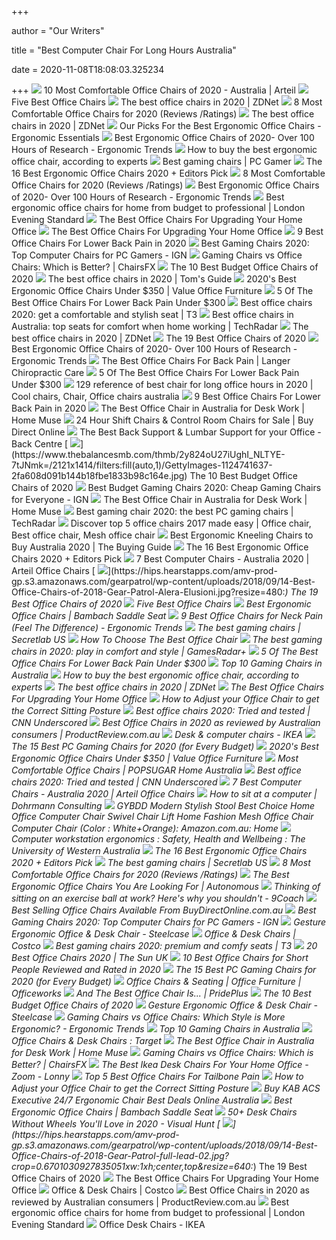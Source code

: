 +++
        
author = "Our Writers"
        
title = "Best Computer Chair For Long Hours Australia"
        
date = 2020-11-08T18:08:03.325234
        
+++
[ ![](https://www.arteil.com.au/wp-content/uploads/2020/01/best-office-chair-2020.jpg)](https://www.arteil.com.au/wp-content/uploads/2020/01/best-office-chair-2020.jpg) 10 Most Comfortable Office Chairs of 2020 - Australia | Arteil
[ ![](https://img.gawkerassets.com/post/17/2012/09/aeron.jpg)](https://img.gawkerassets.com/post/17/2012/09/aeron.jpg) Five Best Office Chairs
[ ![](https://zdnet4.cbsistatic.com/hub/i/2020/01/17/8231e246-714d-44bf-8b5e-bebdd66c1d83/office-chair-6.jpg)](https://zdnet4.cbsistatic.com/hub/i/2020/01/17/8231e246-714d-44bf-8b5e-bebdd66c1d83/office-chair-6.jpg) The best office chairs in 2020 | ZDNet
[ ![](https://www.btod.com/blog/wp-content/uploads/2019/04/most-comfortable-office-chairs-4-best-computer-desk.jpg)](https://www.btod.com/blog/wp-content/uploads/2019/04/most-comfortable-office-chairs-4-best-computer-desk.jpg) 8 Most Comfortable Office Chairs for 2020 (Reviews /Ratings)
[ ![](https://zdnet4.cbsistatic.com/hub/i/2020/01/17/c0ad1bc6-1ebd-44b4-a35b-3f8aae0e3b21/office-chair-4.jpg)](https://zdnet4.cbsistatic.com/hub/i/2020/01/17/c0ad1bc6-1ebd-44b4-a35b-3f8aae0e3b21/office-chair-4.jpg) The best office chairs in 2020 | ZDNet
[ ![](https://www.ergonomicessentials.com.au/wp-content/uploads/2019/05/e13-1024x515.png)](https://www.ergonomicessentials.com.au/wp-content/uploads/2019/05/e13-1024x515.png) Our Picks For the Best Ergonomic Office Chairs - Ergonomic Essentials
[ ![](http://ergonomictrends.com/wp-content/uploads/2019/01/X-Chair-X4-ergonomic-chair-review.jpg)](http://ergonomictrends.com/wp-content/uploads/2019/01/X-Chair-X4-ergonomic-chair-review.jpg) Best Ergonomic Office Chairs of 2020- Over 100 Hours of Research - Ergonomic  Trends
[ ![](https://media2.s-nbcnews.com/j/newscms/2020_25/3390893/ergonomic-office-chairs-kr-2x1-tease-200618_38008296185ce90fd52b401caf79df24.fit-1240w.jpg)](https://media2.s-nbcnews.com/j/newscms/2020_25/3390893/ergonomic-office-chairs-kr-2x1-tease-200618_38008296185ce90fd52b401caf79df24.fit-1240w.jpg) How to buy the best ergonomic office chair, according to experts
[ ![](https://cdn.mos.cms.futurecdn.net/eTsGaLnVkpozHC9CqhA6dK-1200-80.jpg)](https://cdn.mos.cms.futurecdn.net/eTsGaLnVkpozHC9CqhA6dK-1200-80.jpg) Best gaming chairs | PC Gamer
[ ![](https://i.ytimg.com/vi/7YVTS6Yj4Co/maxresdefault.jpg)](https://i.ytimg.com/vi/7YVTS6Yj4Co/maxresdefault.jpg) The 16 Best Ergonomic Office Chairs 2020 + Editors Pick
[ ![](https://www.btod.com/blog/wp-content/uploads/2019/04/most-comfortable-office-chairs-1-most-comfortable.jpg)](https://www.btod.com/blog/wp-content/uploads/2019/04/most-comfortable-office-chairs-1-most-comfortable.jpg) 8 Most Comfortable Office Chairs for 2020 (Reviews /Ratings)
[ ![](http://ergonomictrends.com/wp-content/uploads/2019/01/Komene-Ergonomic-Office-Chair.jpg)](http://ergonomictrends.com/wp-content/uploads/2019/01/Komene-Ergonomic-Office-Chair.jpg) Best Ergonomic Office Chairs of 2020- Over 100 Hours of Research - Ergonomic  Trends
[ ![](https://static.standard.co.uk/s3fs-public/thumbnails/image/2020/06/19/10/office-chairs.jpg?w968)](https://static.standard.co.uk/s3fs-public/thumbnails/image/2020/06/19/10/office-chairs.jpg?w968) Best ergonomic office chairs for home from budget to professional | London  Evening Standard
[ ![](https://specials-images.forbesimg.com/imageserve/5eea485bdb3b680006a1e736/960x0.jpg?cropX1=0&cropX2=800&cropY1=233&cropY2=766)](https://specials-images.forbesimg.com/imageserve/5eea485bdb3b680006a1e736/960x0.jpg?cropX1=0&cropX2=800&cropY1=233&cropY2=766) The Best Office Chairs For Upgrading Your Home Office
[ ![](https://specials-images.forbesimg.com/imageserve/5f203f62953761c471e7740d/960x0.jpg?fit=scale)](https://specials-images.forbesimg.com/imageserve/5f203f62953761c471e7740d/960x0.jpg?fit=scale) The Best Office Chairs For Upgrading Your Home Office
[ ![](https://i.ytimg.com/vi/uySCdDGrRK0/maxresdefault.jpg)](https://i.ytimg.com/vi/uySCdDGrRK0/maxresdefault.jpg) 9 Best Office Chairs For Lower Back Pain in 2020
[ ![](https://oyster.ignimgs.com/wordpress/stg.ign.com/2019/06/Titan-2.jpg)](https://oyster.ignimgs.com/wordpress/stg.ign.com/2019/06/Titan-2.jpg) Best Gaming Chairs 2020: Top Computer Chairs for PC Gamers - IGN
[ ![](https://chairsfx.com/wp-content/uploads/2020/07/gaming-vs-office-compare.jpg)](https://chairsfx.com/wp-content/uploads/2020/07/gaming-vs-office-compare.jpg) Gaming Chairs vs Office Chairs: Which is Better? | ChairsFX
[ ![](https://www.thebalancesmb.com/thmb/ohaP_K4pMiMMjl-ZvVreujUSC9U=/1500x1500/filters:no_upscale():max_bytes(150000):strip_icc()/ModwayArticulateErgonomicMeshOfficeChairinBlack-5b21558bba61770037203394.jpg)](https://www.thebalancesmb.com/thmb/ohaP_K4pMiMMjl-ZvVreujUSC9U=/1500x1500/filters:no_upscale():max_bytes(150000):strip_icc()/ModwayArticulateErgonomicMeshOfficeChairinBlack-5b21558bba61770037203394.jpg) The 10 Best Budget Office Chairs of 2020
[ ![](https://cdn.mos.cms.futurecdn.net/chg3AGHkpwVFcZeK26TKuA-1200-80.jpg)](https://cdn.mos.cms.futurecdn.net/chg3AGHkpwVFcZeK26TKuA-1200-80.jpg) The best office chairs in 2020 | Tom's Guide
[ ![](https://valueofficefurniture.com.au/wp-content/uploads/2020/04/Andes-Chairs.jpg)](https://valueofficefurniture.com.au/wp-content/uploads/2020/04/Andes-Chairs.jpg) 2020's Best Ergonomic Office Chairs Under $350 | Value Office Furniture
[ ![](https://cdn.paindoctor.com/wp-content/uploads/2018/01/serta-mid-back-office-chair.jpg)](https://cdn.paindoctor.com/wp-content/uploads/2018/01/serta-mid-back-office-chair.jpg) 5 Of The Best Office Chairs For Lower Back Pain Under $300
[ ![](https://cdn.mos.cms.futurecdn.net/9rXCdrBHCFMd2aXzFFi6XV-320-80.jpg)](https://cdn.mos.cms.futurecdn.net/9rXCdrBHCFMd2aXzFFi6XV-320-80.jpg) Best office chairs 2020: get a comfortable and stylish seat | T3
[ ![](https://cdn.mos.cms.futurecdn.net/txLaBc8JV9Lae4pgr4amGG-1200-80.jpg)](https://cdn.mos.cms.futurecdn.net/txLaBc8JV9Lae4pgr4amGG-1200-80.jpg) Best office chairs in Australia: top seats for comfort when home working |  TechRadar
[ ![](https://zdnet3.cbsistatic.com/hub/i/2020/01/17/97604558-3c0e-41f2-b7eb-8ee71528cc97/office-chair-7.jpg)](https://zdnet3.cbsistatic.com/hub/i/2020/01/17/97604558-3c0e-41f2-b7eb-8ee71528cc97/office-chair-7.jpg) The best office chairs in 2020 | ZDNet
[ ![](https://hips.hearstapps.com/amv-prod-gp.s3.amazonaws.com/gearpatrol/wp-content/uploads/2018/09/14-Best-Office-Chairs-of-2018-Gear-Patrol-feature.jpg)](https://hips.hearstapps.com/amv-prod-gp.s3.amazonaws.com/gearpatrol/wp-content/uploads/2018/09/14-Best-Office-Chairs-of-2018-Gear-Patrol-feature.jpg) The 19 Best Office Chairs of 2020
[ ![](http://ergonomictrends.com/wp-content/uploads/2018/06/herman-miller-embody-chair-review-2.jpg)](http://ergonomictrends.com/wp-content/uploads/2018/06/herman-miller-embody-chair-review-2.jpg) Best Ergonomic Office Chairs of 2020- Over 100 Hours of Research - Ergonomic  Trends
[ ![](https://i0.wp.com/www.langerhealth.com.au/wp-content/uploads/2019/06/The-best-office-chair.jpg?fit=1482%2C1533&ssl=1)](https://i0.wp.com/www.langerhealth.com.au/wp-content/uploads/2019/06/The-best-office-chair.jpg?fit=1482%2C1533&ssl=1) The Best Office Chairs For Back Pain | Langer Chiropractic Care
[ ![](https://cdn.paindoctor.com/wp-content/uploads/2018/01/ikea-markus-chair.jpg)](https://cdn.paindoctor.com/wp-content/uploads/2018/01/ikea-markus-chair.jpg) 5 Of The Best Office Chairs For Lower Back Pain Under $300
[ ![](https://i.pinimg.com/originals/10/68/17/10681775894f9043ddbd91a4761694d5.jpg)](https://i.pinimg.com/originals/10/68/17/10681775894f9043ddbd91a4761694d5.jpg) 129 reference of best chair for long office hours in 2020 | Cool chairs,  Chair, Office chairs australia
[ ![](https://www.btod.com/blog/wp-content/uploads/2018/10/best-chairs-lower-back-support-1-ergohuman.jpg)](https://www.btod.com/blog/wp-content/uploads/2018/10/best-chairs-lower-back-support-1-ergohuman.jpg) 9 Best Office Chairs For Lower Back Pain in 2020
[ ![](https://homemuse.com.au/wp-content/uploads/2020/03/Office-Desk-Chair.jpg)](https://homemuse.com.au/wp-content/uploads/2020/03/Office-Desk-Chair.jpg) The Best Office Chair in Australia for Desk Work | Home Muse
[ ![](https://buydirectonline.com.au/image/cache/catalog/1Supplier/OFD-W/14110/x4_14110_main_img-450x450.jpg)](https://buydirectonline.com.au/image/cache/catalog/1Supplier/OFD-W/14110/x4_14110_main_img-450x450.jpg) 24 Hour Shift Chairs & Control Room Chairs for Sale | Buy Direct Online
[ ![](https://backcentre.com.au/wp-content/uploads/2018/12/Bassett-Back-Support-2-LS-940-940x627.jpg)](https://backcentre.com.au/wp-content/uploads/2018/12/Bassett-Back-Support-2-LS-940-940x627.jpg) The Best Back Support & Lumbar Support for your Office - Back Centre
[ ![](https://www.thebalancesmb.com/thmb/2y824oU27iUghI_NLTYE-7tJNmk=/2121x1414/filters:fill(auto,1)/GettyImages-1124741637-2fa608d091b144b18fbe1833b98c164e.jpg)](https://www.thebalancesmb.com/thmb/2y824oU27iUghI_NLTYE-7tJNmk=/2121x1414/filters:fill(auto,1)/GettyImages-1124741637-2fa608d091b144b18fbe1833b98c164e.jpg) The 10 Best Budget Office Chairs of 2020
[ ![](http://assets1.ignimgs.com/2018/06/20/bestgamingchairs-blogroll-1529525911135.jpg)](http://assets1.ignimgs.com/2018/06/20/bestgamingchairs-blogroll-1529525911135.jpg) Best Budget Gaming Chairs 2020: Cheap Gaming Chairs for Everyone - IGN
[ ![](https://homemuse.com.au/wp-content/uploads/2020/02/Ergohuman-Plus-Elite-V2-Mesh-Office-Chair-Australia.jpg)](https://homemuse.com.au/wp-content/uploads/2020/02/Ergohuman-Plus-Elite-V2-Mesh-Office-Chair-Australia.jpg) The Best Office Chair in Australia for Desk Work | Home Muse
[ ![](https://cdn.mos.cms.futurecdn.net/8uyuPRKS2svHBhMZkZYkFg.jpg)](https://cdn.mos.cms.futurecdn.net/8uyuPRKS2svHBhMZkZYkFg.jpg) Best gaming chair 2020: the best PC gaming chairs | TechRadar
[ ![](https://i.pinimg.com/originals/20/4a/16/204a16d1a270389b858a7a1066a56c6e.jpg)](https://i.pinimg.com/originals/20/4a/16/204a16d1a270389b858a7a1066a56c6e.jpg) Discover top 5 office chairs 2017 made easy | Office chair, Best office  chair, Mesh office chair
[ ![](https://www.healthyland.co/wp-content/uploads/2020/05/Office-Ergonomic-Adjustable-Kneeling-Chair.png)](https://www.healthyland.co/wp-content/uploads/2020/05/Office-Ergonomic-Adjustable-Kneeling-Chair.png) Best Ergonomic Kneeling Chairs to Buy Australia 2020 | The Buying Guide
[ ![](https://www.omnicoreagency.com/wp-content/uploads/2020/01/Herman-Miller-Embody-Ergonomic-Office-Chair-List.jpg)](https://www.omnicoreagency.com/wp-content/uploads/2020/01/Herman-Miller-Embody-Ergonomic-Office-Chair-List.jpg) The 16 Best Ergonomic Office Chairs 2020 + Editors Pick
[ ![](https://www.arteil.com.au/wp-content/uploads/2020/06/High-performance-computer-desk-chair-Synchro-Mesh-Executive.jpg)](https://www.arteil.com.au/wp-content/uploads/2020/06/High-performance-computer-desk-chair-Synchro-Mesh-Executive.jpg) 7 Best Computer Chairs - Australia 2020 | Arteil Office Chairs
[ ![](https://hips.hearstapps.com/amv-prod-gp.s3.amazonaws.com/gearpatrol/wp-content/uploads/2018/09/14-Best-Office-Chairs-of-2018-Gear-Patrol-Alera-Elusioni.jpg?resize=480:*)](https://hips.hearstapps.com/amv-prod-gp.s3.amazonaws.com/gearpatrol/wp-content/uploads/2018/09/14-Best-Office-Chairs-of-2018-Gear-Patrol-Alera-Elusioni.jpg?resize=480:*) The 19 Best Office Chairs of 2020
[ ![](https://img.gawkerassets.com/img/17yf5xnphna9njpg/original.jpg)](https://img.gawkerassets.com/img/17yf5xnphna9njpg/original.jpg) Five Best Office Chairs
[ ![](https://www.bambach.com.au/wp-content/uploads/2018/03/new-corporate.png)](https://www.bambach.com.au/wp-content/uploads/2018/03/new-corporate.png) Best Ergonomic Office Chairs | Bambach Saddle Seat
[ ![](http://ergonomictrends.com/wp-content/uploads/2020/02/best-office-chairs-for-neck-pain.jpg)](http://ergonomictrends.com/wp-content/uploads/2020/02/best-office-chairs-for-neck-pain.jpg) 9 Best Office Chairs for Neck Pain (Feel The Difference) - Ergonomic Trends
[ ![](https://cdn.shopify.com/s/files/1/1640/2231/t/296/assets/home-about-min.jpg?v=15469314744188955009)](https://cdn.shopify.com/s/files/1/1640/2231/t/296/assets/home-about-min.jpg?v=15469314744188955009) The best gaming chairs | Secretlab US
[ ![](https://www.zenspacedesks.com.au/wp-content/uploads/2019/09/best-office-chair-guide.jpg)](https://www.zenspacedesks.com.au/wp-content/uploads/2019/09/best-office-chair-guide.jpg) How To Choose The Best Office Chair
[ ![](https://cdn.mos.cms.futurecdn.net/JhAv8G8wDXT8JNsSrq3Gvk.jpg)](https://cdn.mos.cms.futurecdn.net/JhAv8G8wDXT8JNsSrq3Gvk.jpg) The best gaming chairs in 2020: play in comfort and style | GamesRadar+
[ ![](https://cdn.paindoctor.com/wp-content/uploads/2018/01/topsky-office-chair.jpg)](https://cdn.paindoctor.com/wp-content/uploads/2018/01/topsky-office-chair.jpg) 5 Of The Best Office Chairs For Lower Back Pain Under $300
[ ![](https://bestinau.com.au/wp-content/uploads/2020/06/best-gaming-chair-in-Australia.jpg)](https://bestinau.com.au/wp-content/uploads/2020/06/best-gaming-chair-in-Australia.jpg) Top 10 Gaming Chairs in Australia
[ ![](https://media1.s-nbcnews.com/j/newscms/2020_25/3390795/516uj4ctiol-5eeaa5c4bc907_cb404b8ee795eea47e4f40bd9832ad04.fit-720w.jpg)](https://media1.s-nbcnews.com/j/newscms/2020_25/3390795/516uj4ctiol-5eeaa5c4bc907_cb404b8ee795eea47e4f40bd9832ad04.fit-720w.jpg) How to buy the best ergonomic office chair, according to experts
[ ![](https://zdnet2.cbsistatic.com/hub/i/2020/01/17/7c472d88-63f5-4226-953d-4af384526514/office-chair-9.jpg)](https://zdnet2.cbsistatic.com/hub/i/2020/01/17/7c472d88-63f5-4226-953d-4af384526514/office-chair-9.jpg) The best office chairs in 2020 | ZDNet
[ ![](https://specials-images.forbesimg.com/imageserve/5f203fec18e24c071bd3f73e/960x0.jpg?fit=scale)](https://specials-images.forbesimg.com/imageserve/5f203fec18e24c071bd3f73e/960x0.jpg?fit=scale) The Best Office Chairs For Upgrading Your Home Office
[ ![](https://backcentre.com.au/wp-content/uploads/2018/07/ergonomic-workstation-back-angle.svg)](https://backcentre.com.au/wp-content/uploads/2018/07/ergonomic-workstation-back-angle.svg) How to Adjust your Office Chair to get the Correct Sitting Posture
[ ![](https://cdn.cnn.com/cnnnext/dam/assets/200715110054-underscored-best-office-chair-everything-else-1-live-video.jpg)](https://cdn.cnn.com/cnnnext/dam/assets/200715110054-underscored-best-office-chair-everything-else-1-live-video.jpg) Best office chairs 2020: Tried and tested | CNN Underscored
[ ![](https://cdn.productreview.com.au/resize/listing-picture/7315e00e-69b2-4e66-9d83-b4a8da0b51a4?width=170&height=170&v=2)](https://cdn.productreview.com.au/resize/listing-picture/7315e00e-69b2-4e66-9d83-b4a8da0b51a4?width=170&height=170&v=2) Best Office Chairs in 2020 as reviewed by Australian consumers |  ProductReview.com.au
[ ![](https://shop.static.ingka.ikea.com/category-images/Category_desk-chairs.jpg)](https://shop.static.ingka.ikea.com/category-images/Category_desk-chairs.jpg) Desk & computer chairs - IKEA
[ ![](https://techguided.com/wp-content/uploads/2020/10/NeueChair-Obsidian.jpg)](https://techguided.com/wp-content/uploads/2020/10/NeueChair-Obsidian.jpg) The 15 Best PC Gaming Chairs for 2020 (for Every Budget)
[ ![](https://valueofficefurniture.com.au/wp-content/uploads/2018/01/Stella-Chair.jpg)](https://valueofficefurniture.com.au/wp-content/uploads/2018/01/Stella-Chair.jpg) 2020's Best Ergonomic Office Chairs Under $350 | Value Office Furniture
[ ![](https://media1.popsugar-assets.com/files/thumbor/RcmVP9CPMuRJ3cIN0jHAD79Mgw0/5x1336:3633x4964/fit-in/2048xorig/filters:format_auto-!!-:strip_icc-!!-/2020/03/30/048/n/1922794/852cf6c85e828a24ea7686.63238033_/i/most-comfortable-office-chairs.jpg)](https://media1.popsugar-assets.com/files/thumbor/RcmVP9CPMuRJ3cIN0jHAD79Mgw0/5x1336:3633x4964/fit-in/2048xorig/filters:format_auto-!!-:strip_icc-!!-/2020/03/30/048/n/1922794/852cf6c85e828a24ea7686.63238033_/i/most-comfortable-office-chairs.jpg) Most Comfortable Office Chairs | POPSUGAR Home Australia
[ ![](https://cdn.cnn.com/cnnnext/dam/assets/200805162317-underscored-office-chair-lead.jpg)](https://cdn.cnn.com/cnnnext/dam/assets/200805162317-underscored-office-chair-lead.jpg) Best office chairs 2020: Tried and tested | CNN Underscored
[ ![](https://www.arteil.com.au/wp-content/uploads/2020/06/Best-Computer-Chairs-Australia.jpg)](https://www.arteil.com.au/wp-content/uploads/2020/06/Best-Computer-Chairs-Australia.jpg) 7 Best Computer Chairs - Australia 2020 | Arteil Office Chairs
[ ![](https://www.ergonomics.com.au/wp-content/uploads/2014/06/2014-05-22_14-40-48.jpg)](https://www.ergonomics.com.au/wp-content/uploads/2014/06/2014-05-22_14-40-48.jpg) How to sit at a computer | Dohrmann Consulting
[ ![](https://m.media-amazon.com/images/I/615MoflqZqL.jpg)](https://m.media-amazon.com/images/I/615MoflqZqL.jpg) GYBDD Modern Stylish Stool Best Choice Home Office Computer Chair Swivel  Chair Lift Home Fashion Mesh Office Chair Computer Chair (Color :  White+Orange): Amazon.com.au: Home
[ ![](https://www.safety.uwa.edu.au/__data/assets/image/0003/1980426/Workstation-Setup.jpg)](https://www.safety.uwa.edu.au/__data/assets/image/0003/1980426/Workstation-Setup.jpg) Computer workstation ergonomics : Safety, Health and Wellbeing : The  University of Western Australia
[ ![](https://www.omnicoreagency.com/wp-content/uploads/2020/01/GM-Seating-Ergolux-Genuine-Leather-Executive-Hi-Swivel-Chair-List.jpg)](https://www.omnicoreagency.com/wp-content/uploads/2020/01/GM-Seating-Ergolux-Genuine-Leather-Executive-Hi-Swivel-Chair-List.jpg) The 16 Best Ergonomic Office Chairs 2020 + Editors Pick
[ ![](https://pbs.twimg.com/media/Dsc1_vpWoAAg10P.jpg)](https://pbs.twimg.com/media/Dsc1_vpWoAAg10P.jpg) The best gaming chairs | Secretlab US
[ ![](https://www.btod.com/blog/wp-content/uploads/2019/04/most-comfortable-office-chairs-2020-blog-header.jpg)](https://www.btod.com/blog/wp-content/uploads/2019/04/most-comfortable-office-chairs-2020-blog-header.jpg) 8 Most Comfortable Office Chairs for 2020 (Reviews /Ratings)
[ ![](https://cdn.autonomous.ai/static/upload/images/product/galleries/38--1582886596219.jpg)](https://cdn.autonomous.ai/static/upload/images/product/galleries/38--1582886596219.jpg) The Best Ergonomic Office Chairs You Are Looking For | Autonomous
[ ![](https://imageresizer.static9.net.au/DJgOEayBqhuXBaNoNoNBNvdS7z4=/1200x900/https%3A%2F%2Fprod.static9.net.au%2F_%2Fmedia%2FNetwork%2FImages%2F2017%2F02%2F07%2F08%2F08%2FSwisse-ball-17027.jpg)](https://imageresizer.static9.net.au/DJgOEayBqhuXBaNoNoNBNvdS7z4=/1200x900/https%3A%2F%2Fprod.static9.net.au%2F_%2Fmedia%2FNetwork%2FImages%2F2017%2F02%2F07%2F08%2F08%2FSwisse-ball-17027.jpg) Thinking of sitting on an exercise ball at work? Here's why you shouldn't -  9Coach
[ ![](https://buydirectonline.com.au/image/cache/catalog/1Supplier/OFD-W/19568/IMG_2840-main-450x450.jpg)](https://buydirectonline.com.au/image/cache/catalog/1Supplier/OFD-W/19568/IMG_2840-main-450x450.jpg) Best Selling Office Chairs Available From BuyDirectOnline.com.au
[ ![](https://assets-prd.ignimgs.com/2020/06/03/9-1591197578657.jpg)](https://assets-prd.ignimgs.com/2020/06/03/9-1591197578657.jpg) Best Gaming Chairs 2020: Top Computer Chairs for PC Gamers - IGN
[ ![](https://steelcase-res.cloudinary.com/image/upload/c_fill,dpr_auto,q_70,h_656,w_1166/v1590006825/www.steelcase.com/2020/05/20/20-0140276.jpg)](https://steelcase-res.cloudinary.com/image/upload/c_fill,dpr_auto,q_70,h_656,w_1166/v1590006825/www.steelcase.com/2020/05/20/20-0140276.jpg) Gesture Ergonomic Office & Desk Chair - Steelcase
[ ![](https://mobilecontent.costco.com/live/resource/img/static-us-tiles/gaming-chairs.jpg)](https://mobilecontent.costco.com/live/resource/img/static-us-tiles/gaming-chairs.jpg) Office & Desk Chairs | Costco
[ ![](https://cdn.mos.cms.futurecdn.net/G74TKEpYcbaNoKnmjbJfPD-1200-80.jpg)](https://cdn.mos.cms.futurecdn.net/G74TKEpYcbaNoKnmjbJfPD-1200-80.jpg) Best gaming chairs 2020: premium and comfy seats | T3
[ ![](https://res-1.cloudinary.com/made-com/image/upload/e_trim/b_transparent,c_pad,d_made.svg,dpr_1.0,f_auto,q_auto:best,w_1100/v4/catalog/product/asset/c/9/7/8/c9789b6ca7d3b3b1c3f4282198854c69f9afa884_OCHSAU001BLA_UK_Saul_Office_Chair_Walnut_and_Black_LB01.jpg)](https://res-1.cloudinary.com/made-com/image/upload/e_trim/b_transparent,c_pad,d_made.svg,dpr_1.0,f_auto,q_auto:best,w_1100/v4/catalog/product/asset/c/9/7/8/c9789b6ca7d3b3b1c3f4282198854c69f9afa884_OCHSAU001BLA_UK_Saul_Office_Chair_Walnut_and_Black_LB01.jpg) 20 Best Office Chairs 2020 | The Sun UK
[ ![](https://www.theworkbuzz.com/wp-content/uploads/2020/02/best-office-chair-for-short-person.jpg)](https://www.theworkbuzz.com/wp-content/uploads/2020/02/best-office-chair-for-short-person.jpg) 10 Best Office Chairs for Short People Reviewed and Rated in 2020
[ ![](https://i.ytimg.com/vi/G7MTlS4aJTo/maxresdefault.jpg)](https://i.ytimg.com/vi/G7MTlS4aJTo/maxresdefault.jpg) The 15 Best PC Gaming Chairs for 2020 (for Every Budget)
[ ![](https://s3-ap-southeast-2.amazonaws.com/wc-prod-pim/Category_400x400/desk-chairs.jpg)](https://s3-ap-southeast-2.amazonaws.com/wc-prod-pim/Category_400x400/desk-chairs.jpg) Office Chairs & Seating | Office Furniture | Officeworks
[ ![](https://prideplus.com.au/wp-content/uploads/2020/07/and-the-best-office-chair-is.png)](https://prideplus.com.au/wp-content/uploads/2020/07/and-the-best-office-chair-is.png) And The Best Office Chair Is... | PridePlus
[ ![](https://m.media-amazon.com/images/I/41j5mBKAoQL.jpg)](https://m.media-amazon.com/images/I/41j5mBKAoQL.jpg) The 10 Best Budget Office Chairs of 2020
[ ![](https://steelcase-res.cloudinary.com/image/upload/c_fill,dpr_auto,q_70,h_656,w_1166/v1590006833/www.steelcase.com/2020/05/20/20-0140277.jpg)](https://steelcase-res.cloudinary.com/image/upload/c_fill,dpr_auto,q_70,h_656,w_1166/v1590006833/www.steelcase.com/2020/05/20/20-0140277.jpg) Gesture Ergonomic Office & Desk Chair - Steelcase
[ ![](http://ergonomictrends.com/wp-content/uploads/2018/12/gaming-chair-vs-office-chair-ergonomics.jpg)](http://ergonomictrends.com/wp-content/uploads/2018/12/gaming-chair-vs-office-chair-ergonomics.jpg) Gaming Chairs vs Office Chairs: Which Style is More Ergonomic? - Ergonomic  Trends
[ ![](https://bestinau.com.au/wp-content/uploads/2020/06/best-gaming-chairs-australia-BraZen-Phantom-Elite.jpg)](https://bestinau.com.au/wp-content/uploads/2020/06/best-gaming-chairs-australia-BraZen-Phantom-Elite.jpg) Top 10 Gaming Chairs in Australia
[ ![](https://target.scene7.com/is/image/Target/OfficeChairs-200326-1585252166913)](https://target.scene7.com/is/image/Target/OfficeChairs-200326-1585252166913) Office Chairs & Desk Chairs : Target
[ ![](https://m.media-amazon.com/images/I/41T4xj0tEKL.jpg)](https://m.media-amazon.com/images/I/41T4xj0tEKL.jpg) The Best Office Chair in Australia for Desk Work | Home Muse
[ ![](https://chairsfx.com/wp-content/uploads/2020/03/gaming-chair-features.jpg)](https://chairsfx.com/wp-content/uploads/2020/03/gaming-chair-features.jpg) Gaming Chairs vs Office Chairs: Which is Better? | ChairsFX
[ ![](https://www2.pictures.lonny.com/mp/XHhsGOE4CDGx.jpg)](https://www2.pictures.lonny.com/mp/XHhsGOE4CDGx.jpg) The Best Ikea Desk Chairs For Your Home Office - Zoom - Lonny
[ ![](https://cdn.officetip.org/images/2019/10/steelcase-leap-big-960.jpg)](https://cdn.officetip.org/images/2019/10/steelcase-leap-big-960.jpg) Top 5 Best Office Chairs For Tailbone Pain
[ ![](https://backcentre.com.au/wp-content/uploads/2018/07/ergonomic-seating-back-height-diagram.svg)](https://backcentre.com.au/wp-content/uploads/2018/07/ergonomic-seating-back-height-diagram.svg) How to Adjust your Office Chair to get the Correct Sitting Posture
[ ![](https://www.badbacks.com.au/media/catalog/product/cache/1/image/1800x/040ec09b1e35df139433887a97daa66f/k/a/kab-acs-executive-chair.jpg)](https://www.badbacks.com.au/media/catalog/product/cache/1/image/1800x/040ec09b1e35df139433887a97daa66f/k/a/kab-acs-executive-chair.jpg) Buy KAB ACS Executive 24/7 Ergonomic Chair Best Deals Online Australia
[ ![](https://www.bambach.com.au/wp-content/uploads/2018/03/new-sme.png)](https://www.bambach.com.au/wp-content/uploads/2018/03/new-sme.png) Best Ergonomic Office Chairs | Bambach Saddle Seat
[ ![](https://visualhunt.com/photos/10/desk-chairs-no-wheels-rooms-1.jpg?s=pi)](https://visualhunt.com/photos/10/desk-chairs-no-wheels-rooms-1.jpg?s=pi) 50+ Desk Chairs Without Wheels You'll Love in 2020 - Visual Hunt
[ ![](https://hips.hearstapps.com/amv-prod-gp.s3.amazonaws.com/gearpatrol/wp-content/uploads/2018/09/14-Best-Office-Chairs-of-2018-Gear-Patrol-full-lead-02.jpg?crop=0.6701030927835051xw:1xh;center,top&resize=640:*)](https://hips.hearstapps.com/amv-prod-gp.s3.amazonaws.com/gearpatrol/wp-content/uploads/2018/09/14-Best-Office-Chairs-of-2018-Gear-Patrol-full-lead-02.jpg?crop=0.6701030927835051xw:1xh;center,top&resize=640:*) The 19 Best Office Chairs of 2020
[ ![](https://specials-images.forbesimg.com/imageserve/5eea4c646ef66b0006115584/0x800.jpg?cropX1=0&cropX2=1049&cropY1=0&cropY2=1192)](https://specials-images.forbesimg.com/imageserve/5eea4c646ef66b0006115584/0x800.jpg?cropX1=0&cropX2=1049&cropY1=0&cropY2=1192) The Best Office Chairs For Upgrading Your Home Office
[ ![](https://mobilecontent.costco.com/live/resource/img/static-us-tiles/all-chairs.jpg)](https://mobilecontent.costco.com/live/resource/img/static-us-tiles/all-chairs.jpg) Office & Desk Chairs | Costco
[ ![](https://cdn.productreview.com.au/resize/listing-picture/157fbb1d-acbc-4219-bb22-99a4c79587a7?width=170&height=170&v=2)](https://cdn.productreview.com.au/resize/listing-picture/157fbb1d-acbc-4219-bb22-99a4c79587a7?width=170&height=170&v=2) Best Office Chairs in 2020 as reviewed by Australian consumers |  ProductReview.com.au
[ ![](https://static.standard.co.uk/s3fs-public/thumbnails/image/2020/06/17/16/herman-miller-aeron-office-chair-graphite.jpg)](https://static.standard.co.uk/s3fs-public/thumbnails/image/2020/06/17/16/herman-miller-aeron-office-chair-graphite.jpg) Best ergonomic office chairs for home from budget to professional | London  Evening Standard
[ ![](https://www.ikea.com/us/en/images/products/loberget-blyskaer-swivel-chair-white__0806543_PE770241_S5.JPG?f=xxs)](https://www.ikea.com/us/en/images/products/loberget-blyskaer-swivel-chair-white__0806543_PE770241_S5.JPG?f=xxs) Office Desk Chairs - IKEA
